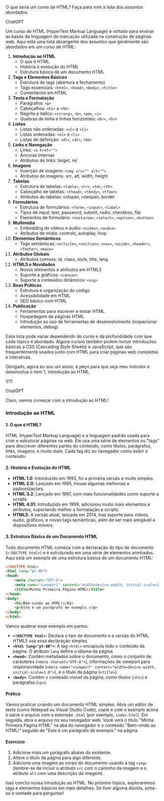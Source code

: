 

O que seria um curso de HTML? Faça para mim a lista dos assuntos abordados.

ChatGPT

Um curso de HTML (HyperText Markup Language) é voltado para ensinar as bases da linguagem de marcação utilizada na construção de páginas web. Aqui está uma lista abrangente dos assuntos que geralmente são abordados em um curso de HTML:

1. **Introdução ao HTML**
   - O que é HTML
   - História e evolução do HTML
   - Estrutura básica de um documento HTML
2. **Tags e Elementos Básicos**
   - Estrutura de tags (abertura e fechamento)
   - Tags essenciais: `<html>`, `<head>`, `<body>`, `<title>`
   - Comentários em HTML
3. **Texto e Formatação**
   - Parágrafos: `<p>`
   - Cabeçalhos: `<h1>` a `<h6>`
   - Negrito e itálico: `<strong>`, `<b>`, `<em>`, `<i>`
   - Quebras de linha e linhas horizontais: `<br>`, `<hr>`
4. **Listas**
   - Listas não ordenadas: `<ul>` e `<li>`
   - Listas ordenadas: `<ol>` e `<li>`
   - Listas de definição: `<dl>`, `<dt>`, `<dd>`
5. **Links e Navegação**
   - Links: `<a href="">`
   - Âncoras internas
   - Atributos de links: target, rel
6. **Imagens**
   - Inserção de imagens: `<img src="" alt="">`
   - Atributos de imagens: src, alt, width, height
7. **Tabelas**
   - Estrutura de tabelas: `<table>`, `<tr>`, `<td>`, `<th>`
   - Cabeçalho de tabelas: `<thead>`, `<tbody>`, `<tfoot>`
   - Atributos de tabelas: colspan, rowspan, border
8. **Formulários**
   - Estrutura de formulários: `<form>`, `<input>`, `<label>`
   - Tipos de input: text, password, submit, radio, checkbox, file
   - Elementos de formulário: `<textarea>`, `<select>`, `<option>`, `<button>`
9. **Multimídia**
   - Embedding de vídeos e áudio: `<video>`, `<audio>`
   - Atributos de mídia: controls, autoplay, loop
10. **Elementos Semânticos**
    - Tags semânticas: `<article>`, `<section>`, `<nav>`, `<aside>`, `<header>`, `<footer>`, `<main>`
11. **Atributos Globais**
    - Atributos comuns: id, class, style, title, lang
12. **HTML5 e Novidades**
    - Novos elementos e atributos em HTML5
    - Suporte a gráficos: `<canvas>`
    - Suporte a conteúdos dinâmicos: `<svg>`
13. **Boas Práticas**
    - Estrutura e organização do código
    - Acessibilidade em HTML
    - SEO básico com HTML
14. **Publicação**
    - Ferramentas para escrever e testar HTML
    - Hospedagem de páginas HTML
    - Introdução ao uso de ferramentas de desenvolvimento (inspecionar elementos, debug)

Essa lista pode variar dependendo do curso e da profundidade com que cada tópico é abordado. Alguns cursos também podem incluir introduções básicas a CSS (Cascading Style Sheets) e JavaScript, que são frequentemente usados junto com HTML para criar páginas web completas e interativas.

Obrigado, agora eu sou um aluno, e peço para que seja meu instrutor e desenvolva o item 1, Introdução ao HTML.



1/11



ChatGPT

Claro, vamos começar com a introdução ao HTML!

### Introdução ao HTML

#### 1. O que é HTML?

HTML (HyperText Markup Language) é a linguagem padrão usada para criar e estruturar páginas na web. Ele usa uma série de elementos ou "tags" para descrever diferentes partes do conteúdo, como títulos, parágrafos, links, imagens, e muito mais. Cada tag diz ao navegador como exibir o conteúdo.

#### 2. História e Evolução do HTML

- **HTML 1.0**: Introduzido em 1993, foi a primeira versão e muito simples.
- **HTML 2.0**: Lançado em 1995, trouxe algumas melhorias e padronizações.
- **HTML 3.2**: Lançado em 1997, com mais funcionalidades como suporte a scripts.
- **HTML 4.01**: Introduzido em 1999, adicionou muito mais elementos e atributos, suportando melhor a formatação e scripts.
- **HTML5**: A versão atual, lançada em 2014, traz suporte para vídeos, áudio, gráficos, e novas tags semânticas, além de ser mais amigável a dispositivos móveis.

#### 3. Estrutura Básica de um Documento HTML

Todo documento HTML começa com a declaração do tipo de documento (`<!DOCTYPE html>`) e é estruturado em uma série de elementos aninhados. Aqui está um exemplo de uma estrutura básica de um documento HTML:

```html
<!DOCTYPE html>
<html lang="pt-BR">
<head>
    <meta charset="UTF-8">
    <meta name="viewport" content="width=device-width, initial-scale=1.0">
    <title>Minha Primeira Página HTML</title>
</head>
<body>
    <h1>Bem-vindo ao HTML!</h1>
    <p>Este é um parágrafo de exemplo.</p>
</body>
</html>
```

Vamos quebrar esse exemplo em partes:

- **`<!DOCTYPE html>`**: Declara o tipo de documento e a versão do HTML. HTML5 usa essa declaração simples.
- **`<html lang="pt-BR">`**: A tag `<html>` encapsula todo o conteúdo da página. O atributo `lang` define o idioma da página.
- **`<head>`**: Contém metadados sobre o documento, como o conjunto de caracteres (`<meta charset="UTF-8">`), informações de viewport para responsividade (`<meta name="viewport" content="width=device-width, initial-scale=1.0">`), e o título da página (`<title>`).
- **`<body>`**: Contém o conteúdo visível da página, como títulos (`<h1>`) e parágrafos (`<p>`).

#### Prática

Vamos praticar criando um documento HTML simples. Abra um editor de texto (como Notepad ou Visual Studio Code), copie e cole o exemplo acima e salve o arquivo com a extensão `.html` (por exemplo, `index.html`). Em seguida, abra o arquivo no seu navegador web. Você verá o título "Minha Primeira Página HTML" na aba do navegador e o conteúdo "Bem-vindo ao HTML!" seguido de "Este é um parágrafo de exemplo." na página.

#### Exercício

1. Adicione mais um parágrafo abaixo do existente.
2. Altere o título da página para algo diferente.
3. Adicione uma imagem ao corpo do documento usando a tag `<img>` (lembre-se de incluir o atributo `src` com o caminho da imagem e o atributo `alt` com uma descrição da imagem).

Isso conclui nossa introdução ao HTML. No próximo tópico, exploraremos tags e elementos básicos em mais detalhes. Se tiver alguma dúvida, sinta-se à vontade para perguntar!

